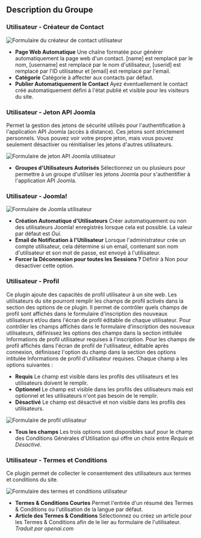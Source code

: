 <!-- Filename: Chunk4x:Extensions_Plugin_Manager_Edit_User_Group  / Display title: Groupe d'utilisateurs  -->

## Description du Groupe

### Utilisateur - Créateur de Contact

![Formulaire du créateur de contact utilisateur](../../../en/images/plugins/plugin-group-user-contact-creator.png)

- **Page Web Automatique** Une chaîne formatée pour générer automatiquement la page web d'un contact. [name] est remplacé par le nom, [username] est remplacé par le nom d'utilisateur, [userid] est remplacé par l'ID utilisateur et [email] est remplacé par l'email.
- **Catégorie** Catégorie à affecter aux contacts par défaut.
- **Publier Automatiquement le Contact** Ayez éventuellement le contact créé automatiquement défini à l'état publié et visible pour les visiteurs du site.

### Utilisateur - Jeton API Joomla

Permet la gestion des jetons de sécurité utilisés pour l'authentification à l'application API Joomla (accès à distance). Ces jetons sont strictement personnels. Vous pouvez voir votre propre jeton, mais vous pouvez seulement désactiver ou réinitialiser les jetons d'autres utilisateurs.

![Formulaire de jeton API Joomla utilisateur](../../../en/images/plugins/plugin-group-user-joomla-api-token.png)

- **Groupes d'Utilisateurs Autorisés** Sélectionnez un ou plusieurs pour permettre à un groupe d'utiliser les jetons Joomla pour s'authentifier à l'application API Joomla.

### Utilisateur - Joomla!

![Formulaire de Joomla utilisateur](../../../en/images/plugins/plugin-group-user-joomla.png)

- **Création Automatique d'Utilisateurs** Créer automatiquement ou non des utilisateurs Joomla! enregistrés lorsque cela est possible. La valeur par défaut est *Oui*.
- **Email de Notification à l'Utilisateur** Lorsque l'administrateur crée un compte utilisateur, cela détermine si un email, contenant son nom d'utilisateur et son mot de passe, est envoyé à l'utilisateur.
- **Forcer la Déconnexion pour toutes les Sessions ?** Définir à Non pour désactiver cette option.

### Utilisateur - Profil

Ce plugin ajoute des capacités de profil utilisateur à un site web. Les utilisateurs du site pourront remplir les champs de profil activés dans la section des options de ce plugin. Il permet de contrôler quels champs de profil sont affichés dans le formulaire d'inscription des nouveaux utilisateurs et/ou dans l'écran de profil éditable de chaque utilisateur. Pour contrôler les champs affichés dans le formulaire d'inscription des nouveaux utilisateurs, définissez les options des champs dans la section intitulée Informations de profil utilisateur requises à l'inscription. Pour les champs de profil affichés dans l'écran de profil de l'utilisateur, éditable après connexion, définissez l'option du champ dans la section des options intitulée Informations de profil d'utilisateur requises. Chaque champ a les options suivantes :

- **Requis** Le champ est visible dans les profils des utilisateurs et les utilisateurs doivent le remplir.
- **Optionnel** Le champ est visible dans les profils des utilisateurs mais est optionnel et les utilisateurs n'ont pas besoin de le remplir.
- **Désactivé** Le champ est désactivé et non visible dans les profils des utilisateurs.

![Formulaire de profil utilisateur](../../../en/images/plugins/plugin-group-user-profile.png)

- **Tous les champs** Les trois options sont disponibles sauf pour le champ des Conditions Générales d'Utilisation qui offre un choix entre *Requis* et *Désactivé*.

### Utilisateur - Termes et Conditions

Ce plugin permet de collecter le consentement des utilisateurs aux termes et conditions du site.

![Formulaire des termes et conditions utilisateur](../../../en/images/plugins/plugin-group-user-terms-and-conditions.png)

- **Termes & Conditions Courtes** Permet l'entrée d'un résumé des Termes & Conditions ou l'utilisation de la langue par défaut.
- **Article des Termes & Conditions** Sélectionnez ou créez un article pour les Termes & Conditions afin de le lier au formulaire de l'utilisateur.
*Traduit par openai.com*


